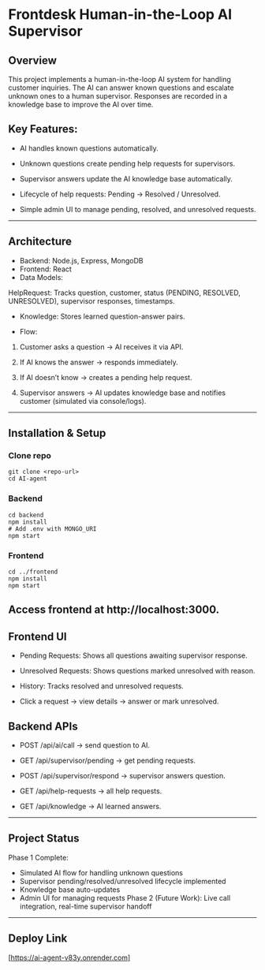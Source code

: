 # Frontdesk Human-in-the-Loop AI Supervisor

## Overview
This project implements a human-in-the-loop AI system for handling customer inquiries.
The AI can answer known questions and escalate unknown ones to a human supervisor. Responses are recorded in a knowledge base to improve the AI over time.

## Key Features:
- AI handles known questions automatically.

- Unknown questions create pending help requests for supervisors.

- Supervisor answers update the AI knowledge base automatically.

- Lifecycle of help requests: Pending → Resolved / Unresolved.

- Simple admin UI to manage pending, resolved, and unresolved requests.

---

## Architecture
- Backend: Node.js, Express, MongoDB
- Frontend: React
- Data Models:

HelpRequest: Tracks question, customer, status (PENDING, RESOLVED, UNRESOLVED), supervisor responses, timestamps.

- Knowledge: Stores learned question-answer pairs.

- Flow:

1. Customer asks a question → AI receives it via API.

2. If AI knows the answer → responds immediately.

3. If AI doesn’t know → creates a pending help request.

4. Supervisor answers → AI updates knowledge base and notifies customer (simulated via console/logs).

---
## Installation & Setup
### Clone repo
```
git clone <repo-url>
cd AI-agent
```
### Backend
```
cd backend
npm install
# Add .env with MONGO_URI
npm start
```
### Frontend
```
cd ../frontend
npm install
npm start
```
Access frontend at http://localhost:3000.
---

## Frontend UI

- Pending Requests: Shows all questions awaiting supervisor response.

- Unresolved Requests: Shows questions marked unresolved with reason.

- History: Tracks resolved and unresolved requests.

- Click a request → view details → answer or mark unresolved.

## Backend APIs

- POST /api/ai/call → send question to AI.

- GET /api/supervisor/pending → get pending requests.

- POST /api/supervisor/respond → supervisor answers question.

- GET /api/help-requests → all help requests.

- GET /api/knowledge → AI learned answers.
---

## Project Status
Phase 1 Complete: 
- Simulated AI flow for handling unknown questions
- Supervisor pending/resolved/unresolved lifecycle implemented
- Knowledge base auto-updates
- Admin UI for managing requests
Phase 2 (Future Work): Live call integration, real-time supervisor handoff

---
## Deploy Link
 [https://ai-agent-v83y.onrender.com]

